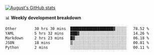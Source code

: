 
[![August's GitHub stats](https://github-readme-stats.vercel.app/api?username=zou-weidong&show_icons=true&theme=radical)](https://github.com/zou-weidong)


📊 **Weekly development breakdown**
<!--START_SECTION:waka-->

```txt
Other        30 hrs 30 mins  ███████████████████▓░░░░░   78.52 %
YAML         5 hrs 32 mins   ███▓░░░░░░░░░░░░░░░░░░░░░   14.26 %
Markdown     2 hrs 23 mins   █▓░░░░░░░░░░░░░░░░░░░░░░░   06.18 %
JSON         18 mins         ▒░░░░░░░░░░░░░░░░░░░░░░░░   00.81 %
Python       2 mins          ░░░░░░░░░░░░░░░░░░░░░░░░░   00.11 %
```

<!--END_SECTION:waka-->
